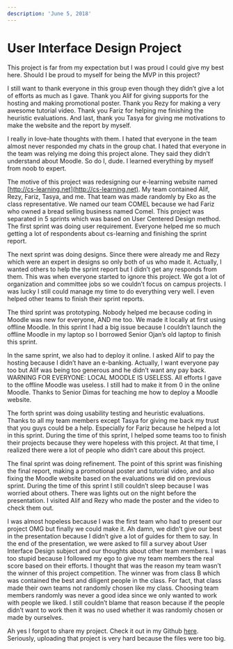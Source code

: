 ```yaml
---
description: 'June 5, 2018'
---
```


# User Interface Design Project

This project is far from my expectation but I was proud I could give my best here. Should I be proud to myself for being the MVP in this project?

I still want to thank everyone in this group even though they didn’t give a lot of efforts as much as I gave. Thank you Alif for giving supports for the hosting and making promotional poster. Thank you Rezy for making a very awesome tutorial video. Thank you Fariz for helping me finishing the heuristic evaluations. And last, thank you Tasya for giving me motivations to make the website and the report by myself.

I really in love-hate thoughts with them. I hated that everyone in the team almost never responded my chats in the group chat. I hated that everyone in the team was relying me doing this project alone. They said they didn’t understand about Moodle. So do I, dude. I learned everything by myself from noob to expert.

The motive of this project was redesigning our e-learning website named [http://cs-learning.net](http://cs-learning.net). My team contained Alif, Rezy, Fariz, Tasya, and me. That team was made randomly by Eko as the class representative. We named our team COMEL because we had Fariz who owned a bread selling business named Comel. This project was separated in 5 sprints which was based on User Centered Design method. The first sprint was doing user requirement. Everyone helped me so much getting a lot of respondents about cs-learning and finishing the sprint report.

The next sprint was doing designs. Since there were already me and Rezy which were an expert in designs so only both of us who made it. Actually, I wanted others to help the sprint report but I didn’t get any responds from them. This was when everyone started to ignore this project. We got a lot of organization and committee jobs so we couldn’t focus on campus projects. I was lucky I still could manage my time to do everything very well. I even helped other teams to finish their sprint reports.

The third sprint was prototyping. Nobody helped me because coding in Moodle was new for everyone, AND me too. We made it locally at first using offline Moodle. In this sprint I had a big issue because I couldn’t launch the offline Moodle in my laptop so I borrowed Senior Ojan’s old laptop to finish this sprint.

In the same sprint, we also had to deploy it online. I asked Alif to pay the hosting because I didn’t have an e-banking. Actually, I want everyone pay too but Alif was being too generous and he didn’t want any pay back. WARNING FOR EVERYONE: LOCAL MOODLE IS USELESS. All efforts I gave to the offline Moodle was useless. I still had to make it from 0 in the online Moodle. Thanks to Senior Dimas for teaching me how to deploy a Moodle website.

The forth sprint was doing usability testing and heuristic evaluations. Thanks to all my team members except Tasya for giving me back my trust that you guys could be a help. Especially for Fariz because he helped a lot in this sprint. During the time of this sprint, I helped some teams too to finish their projects because they were hopeless with this project. At that time, I realized there were a lot of people who didn’t care about this project.

The final sprint was doing refinement. The point of this sprint was finishing the final report, making a promotional poster and tutorial video, and also fixing the Moodle website based on the evaluations we did on previous sprint. During the time of this sprint I still couldn’t sleep because I was worried about others. There was lights out on the night before the presentation. I visited Alif and Rezy who made the poster and the video to check them out.

I was almost hopeless because I was the first team who had to present our project OMG but finally we could make it. Ah damn, we didn’t give our best in the presentation because I didn’t give a lot of guides for them to say. In the end of the presentation, we were asked to fill a survey about User Interface Design subject and our thoughts about other team members. I was too stupid because I followed my ego to give my team members the real score based on their efforts. I thought that was the reason my team wasn’t the winner of this project competition. The winner was from class B which was contained the best and diligent people in the class. For fact, that class made their own teams not randomly chosen like my class. Choosing team members randomly was never a good idea since we only wanted to work with people we liked. I still couldn’t blame that reason because if the people didn’t want to work then it was no used whether it was randomly chosen or made by ourselves.

Ah yes I forgot to share my project. Check it out in my Github [here](https://github.com/realicejoanne/dui-project). Seriously, uploading that project is very hard because the files were too big.

